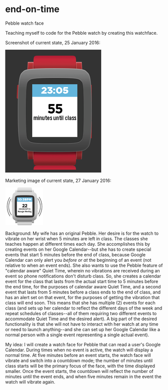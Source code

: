 # end-on-time
Pebble watch face

Teaching myself to code for the Pebble watch by creating this watchface.

Screenshot of current state, 25 January 2016:

![screenshot](https://raw.githubusercontent.com/hipsmart/end-on-time/master/docs/screenshot2016-01-25.png)

Marketing image of current state, 27 January 2016:

![screenshot](https://raw.githubusercontent.com/hipsmart/end-on-time/master/docs/eot_pebble-time-white.png)

Background:
My wife has an original Pebble. Her desire is for the watch to vibrate on her wrist when 5 minutes are left in class. The classes she teaches happen at different times each day. She accomplishes this by creating events on her Google Calendar--but she has to create special events that start 5 minutes before the end of class, because Google Calendar can only alert you *before or at* the beginning of an event (not relative to when an event ends). She also wants to use the Pebble feature of "calendar aware" Quiet Time, wherein no vibrations are received during an event so phone notifications don't disturb class. So, she creates a calendar event for the class that lasts from the actual start time to 5 minutes before the end time, for the purposes of calendar aware Quiet Time, and a second event that lasts from 5 minutes before a class ends to the end of class, and has an alert set on that event, for the purposes of getting the vibration that class will end soon. This means that she has multiple (2) events for each class (and sets up her calendar to reflect the different days of the week and repeat schedules of classes--all of them requiring two different events to accommodate Quiet Time and the desired alert). A big part of the desired functionality is that she will not have to interact with her watch at any time or need to launch anything--and she can set up her Google Calendar like a normal person with a single event representing a single actual event).

My idea:
I will create a watch face for Pebble that can read a user's Google Calendar. During times when no event is active, the watch will display a normal time. At five minutes before an event starts, the watch face will vibrate and switch into a countdown mode; the number of minutes until class starts will be the primary focus of the face, with the time displayed smaller. Once the event starts, the countdown will reflect the number of minutes until the event ends, and when five minutes remain in the event the watch will vibrate again.
